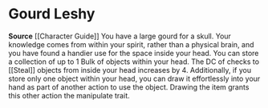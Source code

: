 ﻿---
id: '46'
name: Gourd Leshy
rarity: Common
source: '[[DATABASE/source/Character Guide|Character Guide]]'
trait: null
type: Heritage

---
# Gourd Leshy

**Source** [[Character Guide]] 
You have a large gourd for a skull. Your knowledge comes from within your spirit, rather than a physical brain, and you have found a handier use for the space inside your head. You can store a collection of up to 1 Bulk of objects within your head. The DC of checks to [[Steal]] objects from inside your head increases by 4. Additionally, if you store only one object within your head, you can draw it effortlessly into your hand as part of another action to use the object. Drawing the item grants this other action the manipulate trait.